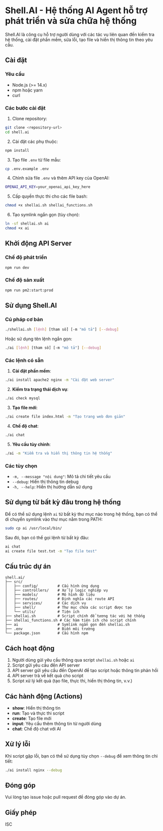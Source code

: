 # Shell.AI - Hệ thống AI Agent hỗ trợ phát triển và sửa chữa hệ thống

Shell.AI là công cụ hỗ trợ người dùng với các tác vụ liên quan đến kiểm tra hệ thống, cài đặt phần mềm, sửa lỗi, tạo file và hiển thị thông tin theo yêu cầu.

## Cài đặt

### Yêu cầu

- Node.js (>= 14.x)
- npm hoặc yarn
- curl

### Các bước cài đặt

1. Clone repository:
```bash
git clone <repository-url>
cd shell.ai
```

2. Cài đặt các phụ thuộc:
```bash
npm install
```

3. Tạo file `.env` từ file mẫu:
```bash
cp .env.example .env
```

4. Chỉnh sửa file `.env` và thêm API key của OpenAI:
```bash
OPENAI_API_KEY=your_openai_api_key_here
```

5. Cấp quyền thực thi cho các file bash:
```bash
chmod +x shellai.sh shellai_functions.sh
```

6. Tạo symlink ngắn gọn (tùy chọn):
```bash
ln -sf shellai.sh ai
chmod +x ai
```

## Khởi động API Server

### Chế độ phát triển
```bash
npm run dev
```

### Chế độ sản xuất
```bash
npm run pm2:start:prod
```

## Sử dụng Shell.AI

### Cú pháp cơ bản
```bash
./shellai.sh [lệnh] [tham số] [-m "mô tả"] [--debug]
```

Hoặc sử dụng tên lệnh ngắn gọn:
```bash
./ai [lệnh] [tham số] [-m "mô tả"] [--debug]
```

### Các lệnh có sẵn

1. **Cài đặt phần mềm**:
```bash
./ai install apache2 nginx -m "Cài đặt web server"
```

2. **Kiểm tra trạng thái dịch vụ**:
```bash
./ai check mysql
```

3. **Tạo file mới**:
```bash
./ai create file index.html -m "Tạo trang web đơn giản"
```

4. **Chế độ chat**:
```bash
./ai chat
```

5. **Yêu cầu tùy chỉnh**:
```bash
./ai -m "Kiểm tra và hiển thị thông tin hệ thống"
```

### Các tùy chọn

- `-m, --message "nội dung"`: Mô tả chi tiết yêu cầu
- `--debug`: Hiển thị thông tin debug
- `-h, --help`: Hiển thị hướng dẫn sử dụng

## Sử dụng từ bất kỳ đâu trong hệ thống

Để có thể sử dụng lệnh `ai` từ bất kỳ thư mục nào trong hệ thống, bạn có thể di chuyển symlink vào thư mục nằm trong PATH:

```bash
sudo cp ai /usr/local/bin/
```

Sau đó, bạn có thể gọi lệnh từ bất kỳ đâu:

```bash
ai chat
ai create file test.txt -m "Tạo file test"
```

## Cấu trúc dự án

```
shell.ai/
├── src/
│   ├── config/         # Cấu hình ứng dụng
│   ├── controllers/    # Xử lý logic nghiệp vụ
│   ├── models/         # Mô hình dữ liệu
│   ├── routes/         # Định nghĩa các route API
│   ├── services/       # Các dịch vụ
│   ├── shell/          # Thư mục chứa các script được tạo
│   └── utils/          # Tiện ích
├── shellai.sh          # Script chính để tương tác với hệ thống
├── shellai_functions.sh # Các hàm tiện ích cho script chính
├── ai                  # Symlink ngắn gọn đến shellai.sh
├── .env                # Biến môi trường
└── package.json        # Cấu hình npm
```

## Cách hoạt động

1. Người dùng gửi yêu cầu thông qua script `shellai.sh` hoặc `ai`
2. Script gửi yêu cầu đến API server
3. API server gửi yêu cầu đến OpenAI để tạo script hoặc thông tin phản hồi
4. API server trả về kết quả cho script
5. Script xử lý kết quả (tạo file, thực thi, hiển thị thông tin, v.v.)

## Các hành động (Actions)

- **show**: Hiển thị thông tin
- **run**: Tạo và thực thi script
- **create**: Tạo file mới
- **input**: Yêu cầu thêm thông tin từ người dùng
- **chat**: Chế độ chat với AI

## Xử lý lỗi

Khi script gặp lỗi, bạn có thể sử dụng tùy chọn `--debug` để xem thông tin chi tiết:

```bash
./ai install nginx --debug
```

## Đóng góp

Vui lòng tạo issue hoặc pull request để đóng góp vào dự án.

## Giấy phép

ISC 